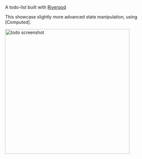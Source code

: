 A todo-list built with [Riverpod]

This showcase slightly more advanced state manipulation, using [Computed].

<img alt="todo screenshot" src="https://github.com/rrousselGit/river_pod/blob/master/examples/todos/todo_screenshot.jpg" width="400px">


[riverpod]: https://github.com/rrousselGit/river_pod
